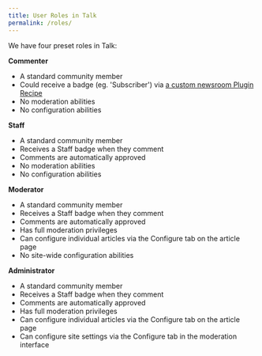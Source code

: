 ```yaml
---
title: User Roles in Talk
permalink: /roles/
---
```


We have four preset roles in Talk:

**Commenter**
* A standard community member
* Could receive a badge (eg. 'Subscriber') via [a custom newsroom Plugin Recipe](https://docs.coralproject.net/talk/plugin-recipes/#recipe-subscriber)
* No moderation abilities
* No configuration abilities

**Staff**
* A standard community member 
* Receives a Staff badge when they comment
* Comments are automatically approved
* No moderation abilities
* No configuration abilities

**Moderator**
* A standard community member 
* Receives a Staff badge when they comment
* Comments are automatically approved
* Has full moderation privileges 
* Can configure individual articles via the Configure tab on the article page
* No site-wide configuration abilities 

**Administrator**
* A standard community member 
* Receives a Staff badge when they comment
* Comments are automatically approved
* Has full moderation privileges 
* Can configure individual articles via the Configure tab on the article page
* Can configure site settings via the Configure tab in the moderation interface
